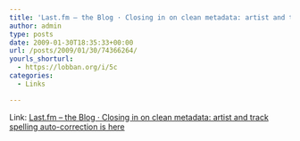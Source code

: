 ```yaml
---
title: 'Last.fm – the Blog · Closing in on clean metadata: artist and track spelling auto-correction is here'
author: admin
type: posts
date: 2009-01-30T18:35:33+00:00
url: /posts/2009/01/30/74366264/
yourls_shorturl:
  - https://lobban.org/i/5c
categories:
  - Links

---
```

Link: [Last.fm – the Blog · Closing in on clean metadata: artist and track spelling auto-correction is here][1]

 [1]: http://blog.last.fm/2009/01/29/closing-in-on-clean-metadata-artist-and-track-spelling-auto-correction-is-here